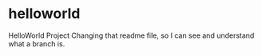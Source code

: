 # helloworld
HelloWorld Project
Changing that readme file, so I can see and understand what a branch is.
